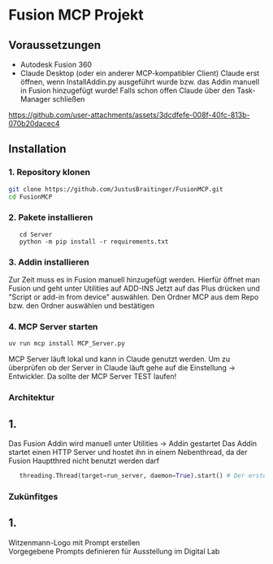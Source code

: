 # Fusion MCP Projekt

## Voraussetzungen

- Autodesk Fusion 360
- Claude Desktop (oder ein anderer MCP-kompatibler Client)
Claude erst öffnen, wenn InstallAddin.py ausgeführt wurde bzw. das Addin manuell in Fusion hinzugefügt wurde!
Falls schon offen Claude über den Task-Manager schließen



https://github.com/user-attachments/assets/3dcdfefe-008f-40fc-813b-070b20dacec4



## Installation

### 1. Repository klonen

```bash
git clone https://github.com/JustusBraitinger/FusionMCP.git
cd FusionMCP
```
### 2. Pakete installieren

   ```pip install uv mcp fastmcp
      cd Server
      python -m pip install -r requirements.txt

```
### 3. Addin installieren
Zur Zeit muss es in Fusion manuell hinzugefügt werden.
Hierfür öffnet man Fusion und geht unter Utilities auf ADD-INS
Jetzt auf das Plus drücken und  "Script or add-in from device" auswählen.
Den Ordner MCP aus dem Repo bzw. den Ordner auswählen und bestätigen



### 4. MCP Server starten
```bash
uv run mcp install MCP_Server.py

```
MCP Server läuft lokal und kann in Claude genutzt werden.
Um zu überprüfen ob der Server in Claude läuft gehe auf die Einstellung -> Entwickler. Da sollte der MCP Server TEST laufen!







### Architektur

## 1.
Das Fusion Addin wird manuell unter Utilities -> Addin gestartet
Das Addin startet einen HTTP Server und hostet ihn in einem Nebenthread, da der Fusion Hauptthred nicht benutzt werden darf
```python
   threading.Thread(target=run_server, daemon=True).start() # Der erste Thread startet den HTTP Server im Hintergrund
```











### Zukünfitges

## 1. 
Witzenmann-Logo mit Prompt erstellen  
Vorgegebene Prompts definieren für Ausstellung im Digital Lab  


